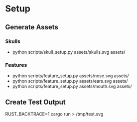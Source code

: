 # Setup

## Generate Assets

### Skulls
* python scripts/skull_setup.py assets/skulls.svg assets/

### Features
* python scripts/feature_setup.py assets/nose.svg assets/
* python scripts/feature_setup.py assets/ears.svg assets/
* python scripts/feature_setup.py assets/mouth.svg assets/

## Create Test Output
RUST_BACKTRACE=1 cargo run > /tmp/test.svg
